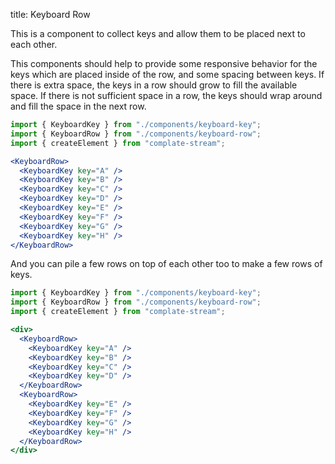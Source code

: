 title: Keyboard Row

This is a component to collect keys and allow them to be placed
next to each other.

This components should help to provide some responsive behavior for the keys
which are placed inside of the row, and some spacing between keys. If there is
extra space, the keys in a row should grow to fill the available space. If there
is not sufficient space in a row, the keys should wrap around and fill the space
in the next row.

```jsx
import { KeyboardKey } from "./components/keyboard-key";
import { KeyboardRow } from "./components/keyboard-row";
import { createElement } from "complate-stream";

<KeyboardRow>
  <KeyboardKey key="A" />
  <KeyboardKey key="B" />
  <KeyboardKey key="C" />
  <KeyboardKey key="D" />
  <KeyboardKey key="E" />
  <KeyboardKey key="F" />
  <KeyboardKey key="G" />
  <KeyboardKey key="H" />
</KeyboardRow>
```

And you can pile a few rows on top of each other too to make a few rows
of keys.

```jsx
import { KeyboardKey } from "./components/keyboard-key";
import { KeyboardRow } from "./components/keyboard-row";
import { createElement } from "complate-stream";

<div>
  <KeyboardRow>
    <KeyboardKey key="A" />
    <KeyboardKey key="B" />
    <KeyboardKey key="C" />
    <KeyboardKey key="D" />
  </KeyboardRow>
  <KeyboardRow>
    <KeyboardKey key="E" />
    <KeyboardKey key="F" />
    <KeyboardKey key="G" />
    <KeyboardKey key="H" />
  </KeyboardRow>
</div>
```